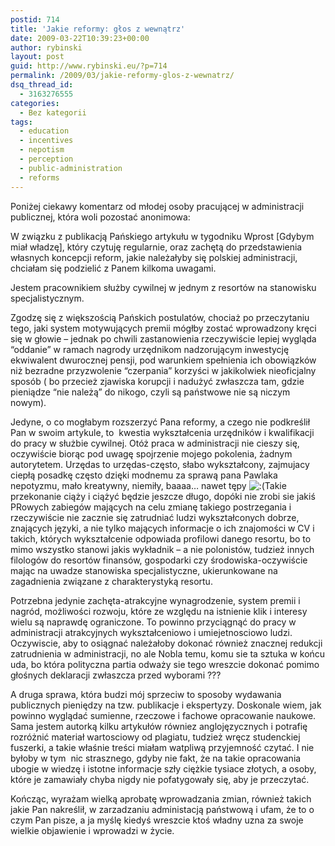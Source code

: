 ```yaml
---
postid: 714
title: 'Jakie reformy: głos z wewnątrz'
date: 2009-03-22T10:39:23+00:00
author: rybinski
layout: post
guid: http://www.rybinski.eu/?p=714
permalink: /2009/03/jakie-reformy-glos-z-wewnatrz/
dsq_thread_id:
  - 3163276555
categories:
  - Bez kategorii
tags:
  - education
  - incentives
  - nepotism
  - perception
  - public-administration
  - reforms
---
```

Poniżej ciekawy komentarz od młodej osoby pracującej w administracji publicznej, która woli pozostać anonimowa:

W związku z publikacją Pańskiego artykułu w tygodniku Wprost [Gdybym miał władzę], który czytuję regularnie, oraz zachętą do przedstawienia własnych koncepcji reform, jakie należałyby się polskiej administracji, chciałam się podzielić z Panem kilkoma uwagami.
  
Jestem pracownikiem służby cywilnej w jednym z resortów na stanowisku specjalistycznym.

<!--more-->


  
Zgodzę się z większością Pańskich postulatów, chociaż po przeczytaniu tego, jaki system motywujących premii mógłby zostać wprowadzony kręci się w głowie – jednak po chwili zastanowienia rzeczywiście lepiej wygląda “oddanie” w ramach nagrody urzędnikom nadzorującym inwestycję ekwiwalent dwurocznej pensji, pod warunkiem spełnienia ich obowiązków niż bezradne przyzwolenie “czerpania” korzyści w jakikolwiek nieoficjalny sposób ( bo przecież zjawiska korupcji i nadużyć zwłaszcza tam, gdzie pieniądze “nie należą” do nikogo, czyli są państwowe nie są niczym nowym).
  
Jedyne, o co mogłabym rozszerzyć Pana reformy, a czego nie podkreślił Pan w swoim artykule, to  kwestia wykształcenia urzędników i kwalifikacji do pracy w służbie cywilnej. Otóż praca w administracji nie cieszy się, oczywiście biorąc pod uwagę spojrzenie mojego pokolenia, żadnym autorytetem. Urzędas to urzędas-często, słabo wykształcony, zajmujacy ciepłą posadkę często dzięki modnemu za sprawą pana Pawlaka nepotyzmu, mało kreatywny, niemiły, baaaa… nawet tępy   <img src='http://www.rybinski.eu/wp-includes/images/smilies/icon_sad.gif' alt=':(' class='wp-smiley' />Takie przekonanie ciąży i ciążyć będzie jeszcze długo, dopóki nie zrobi sie jakiś PRowych zabiegów mających na celu zmianę takiego postrzegania i rzeczywiście nie zacznie się zatrudniać ludzi wykształconych dobrze, znających języki, a nie tylko mających informacje o ich znajomości w CV i takich, których wykształcenie odpowiada profilowi danego resortu, bo to mimo wszystko stanowi jakis wykładnik – a nie polonistów, tudzież innych filologów do resortów finansów, gospodarki czy środowiska-oczywiście mając na uwadze stanowiska specjalistyczne, ukierunkowane na zagadnienia związane z charakterystyką resortu.
  
Potrzebna jedynie zachęta-atrakcyjne wynagrodzenie, system premii i nagród, możliwości rozwoju, które ze względu na istnienie klik i interesy wielu są naprawdę ograniczone. To powinno przyciągnąć do pracy w administracji atrakcyjnych wykształceniowo i umiejetnosciowo ludzi. Oczywiscie, aby to osiągnać należałoby dokonać również znacznej redukcji zatrudnienia w administracji, no ale Nobla temu, komu sie ta sztuka w końcu uda, bo która polityczna partia odważy sie tego wreszcie dokonać pomimo głośnych deklaracji zwłaszcza przed wyborami ???

A druga sprawa, która budzi mój sprzeciw to sposoby wydawania publicznych pieniędzy na tzw. publikacje i ekspertyzy. Doskonale wiem, jak powinno wyglądać sumienne, rzeczowe i fachowe opracowanie naukowe. Sama jestem autorką kilku artykułów równiez anglojęzycznych i potrafię rozróżnić materiał wartosciowy od plagiatu, tudzież wręcz studenckiej fuszerki, a takie właśnie treści miałam watpliwą przyjemność czytać. I nie byłoby w tym  nic strasznego, gdyby nie fakt, że na takie opracowania ubogie w wiedzę i istotne informacje szły ciężkie tysiace złotych, a osoby, które je zamawiały chyba nigdy nie pofatygowały się, aby je przeczytać.

Kończąc, wyrażam wielką aprobatę wprowadzania zmian, również takich jakie Pan nakreślił, w zarzadzaniu administacją państwową i ufam, że to o czym Pan pisze, a ja myślę kiedyś wreszcie ktoś władny uzna za swoje wielkie objawienie i wprowadzi w życie.
